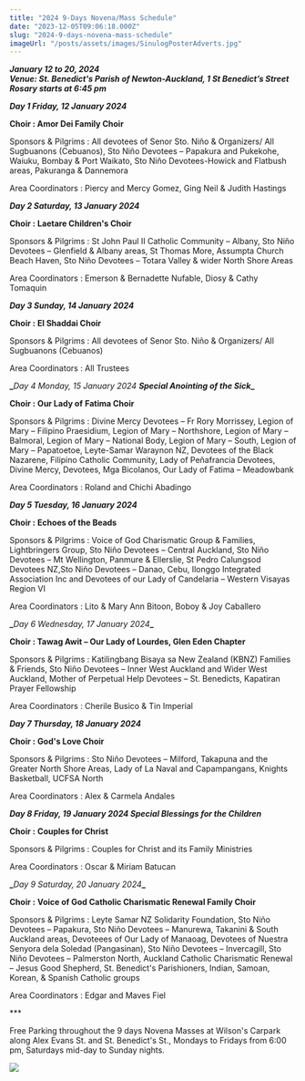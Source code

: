 ```yaml
---
title: "2024 9-Days Novena/Mass Schedule"
date: "2023-12-05T09:06:18.000Z"
slug: "2024-9-days-novena-mass-schedule"
imageUrl: "/posts/assets/images/SinulogPosterAdverts.jpg"
---
```


**_January 12 to 20, 2024  
Venue: St. Benedict's Parish of Newton-Auckland, 1 St Benedict’s Street  
Rosary starts at 6:45 pm_**

**_Day 1 Friday, 12 January 2024_**

**Choir : Amor Dei Family Choir**

Sponsors & Pilgrims : All devotees of Senor Sto. Niño & Organizers/ All Sugbuanons (Cebuanos), Sto Niño Devotees – Papakura and Pukekohe, Waiuku, Bombay & Port Waikato, Sto Niño Devotees-Howick and Flatbush areas, Pakuranga & Dannemora

Area Coordinators : Piercy and Mercy Gomez, Ging Neil & Judith Hastings

**_Day 2 Saturday, 13 January 2024_**

**Choir :** **Laetare Children's Choir**

Sponsors & Pilgrims : St John Paul II Catholic Community – Albany, Sto Niño Devotees – Glenfield & Albany areas, St Thomas More, Assumpta Church Beach Haven, Sto Niño Devotees – Totara Valley & wider North Shore Areas

Area Coordinators : Emerson & Bernadette Nufable, Diosy & Cathy Tomaquin

**_Day 3 Sunday, 14 January 2024_**

**Choir :** **El Shaddai Choir**

Sponsors & Pilgrims : All devotees of Senor Sto. Niño & Organizers/ All Sugbuanons (Cebuanos)

Area Coordinators : All Trustees

**_**_Day 4 Monday, 15 January 2024 **_Special Anointing of the Sick_**_**_**

**Choir :** **Our Lady of** **Fatima Choir**

Sponsors & Pilgrims : Divine Mercy Devotees – Fr Rory Morrissey, Legion of Mary – Filipino Praesidium, Legion of Mary – Northshore, Legion of Mary – Balmoral, Legion of Mary – National Body, Legion of Mary – South, Legion of Mary – Papatoetoe, Leyte-Samar Waraynon NZ, Devotees of the Black Nazarene, Filipino Catholic Community, Lady of Peñafrancia Devotees, Divine Mercy, Devotees, Mga Bicolanos, Our Lady of Fatima – Meadowbank

Area Coordinators : Roland and Chichi Abadingo

**_Day 5 Tuesday, 16 January 2024_**

**Choir :** **Echoes of the Beads**

Sponsors & Pilgrims : Voice of God Charismatic Group & Families, Lightbringers Group, Sto Niño Devotees – Central Auckland, Sto Niño Devotees – Mt Wellington, Panmure & Ellerslie, St Pedro Calungsod Devotees NZ,Sto Niño Devotees – Danao, Cebu, Ilonggo Integrated Association Inc and Devotees of our Lady of Candelaria – Western Visayas Region VI

Area Coordinators : Lito & Mary Ann Bitoon, Boboy & Joy Caballero

**_**_Day 6 Wednesday, 17 January 2024_**_**

**Choir : Tawag Awit – Our Lady of Lourdes, Glen Eden Chapter**

Sponsors & Pilgrims : Katilingbang Bisaya sa New Zealand (KBNZ) Families & Friends, Sto Niño Devotees – Inner West Auckland and Wider West Auckland, Mother of Perpetual Help Devotees – St. Benedicts, Kapatiran Prayer Fellowship

Area Coordinators : Cherile Busico & Tin Imperial

**_Day 7 Thursday, 18 January 2024_**

**Choir :** **God's Love Choir**

Sponsors & Pilgrims : Sto Niño Devotees – Milford, Takapuna and the Greater North Shore Areas, Lady of La Naval and Capampangans, Knights Basketball, UCFSA North

Area Coordinators : Alex & Carmela Andales

**_Day 8 Friday, 19 January 2024 **_Special Blessings for the Children_**_**

**Choir :** **Couples for Christ**

Sponsors & Pilgrims : Couples for Christ and its Family Ministries

Area Coordinators : Oscar & Miriam Batucan

**_**_Day 9 Saturday, 20 January 2024_**_**

**Choir :** **Voice of God Catholic Charismatic Renewal Family Choir**

Sponsors & Pilgrims : Leyte Samar NZ Solidarity Foundation, Sto Niño Devotees – Papakura, Sto Niño Devotees – Manurewa, Takanini & South Auckland areas, Devoteees of Our Lady of Manaoag, Devotees of Nuestra Senyora dela Soledad (Pangasinan), Sto Niño Devotees – Invercagill, Sto Niño Devotees – Palmerston North, Auckland Catholic Charismatic Renewal – Jesus Good Shepherd, St. Benedict's Parishioners, Indian, Samoan, Korean, & Spanish Catholic groups

Area Coordinators : Edgar and Maves Fiel

\*\*\*

Free Parking throughout the 9 days Novena Masses at Wilson's Carpark along Alex Evans St. and St. Benedict's St., Mondays to Fridays from 6:00 pm, Saturdays mid-day to Sunday nights.

[![](https://i0.wp.com/santonino-nz.org/wp-content/uploads/2023/12/SinulogPosterAdverts.jpg?resize=940%2C1336&ssl=1)](https://i0.wp.com/santonino-nz.org/wp-content/uploads/2023/12/SinulogPosterAdverts.jpg?ssl=1)